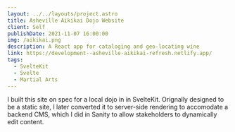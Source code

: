 ```yaml
---
layout: ../../layouts/project.astro
title: Asheville Aikikai Dojo Website
client: Self
publishDate: 2021-11-07 16:00:00
img: /aikikai.png
description: A React app for cataloging and geo-locating wine
link: https://development--asheville-aikikai-refresh.netlify.app/
tags:
  - SvelteKit
  - Svelte
  - Martial Arts
---
```


I built this site on spec for a local dojo in in SvelteKit. Orignally designed to be a static site, I later converted it to server-side rendering to accomodate a backend CMS, which I did in Sanity to allow stakeholders to dynamically edit content.
